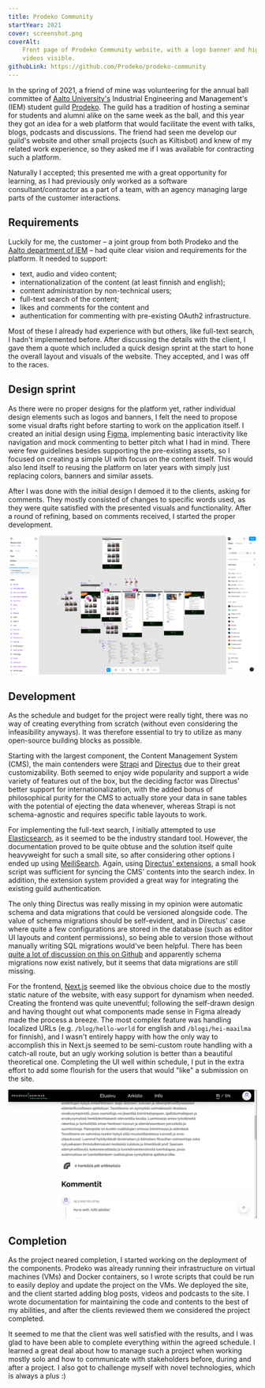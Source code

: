 ```yaml
---
title: Prodeko Community
startYear: 2021
cover: screenshot.png
coverAlt:
    Front page of Prodeko Community website, with a logo banner and highlighted
    videos visible.
githubLink: https://github.com/Prodeko/prodeko-community
---
```


In the spring of 2021, a friend of mine was volunteering for the annual ball
committee of [Aalto University's](https://www.aalto.fi/) Industrial Engineering
and Management's (IEM) student guild [Prodeko](https://prodeko.org/). The guild
has a tradition of hosting a seminar for students and alumni alike on the same
week as the ball, and this year they got an idea for a web platform that would
facilitate the event with talks, blogs, podcasts and discussions. The friend had
seen me develop our guild's website and other small projects (such as Kiltisbot)
and knew of my related work experience, so they asked me if I was available for
contracting such a platform.

Naturally I accepted; this presented me with a great opportunity for learning,
as I had previously only worked as a software consultant/contractor as a part of
a team, with an agency managing large parts of the customer interactions.

## Requirements

Luckily for me, the customer – a joint group from both Prodeko and the
[Aalto department of IEM](https://www.aalto.fi/en/department-of-industrial-engineering-and-management)
– had quite clear vision and requirements for the platform. It needed to
support:

- text, audio and video content;
- internationalization of the content (at least finnish and english);
- content administration by non-technical users;
- full-text search of the content;
- likes and comments for the content and
- authentication for commenting with pre-existing OAuth2 infrastructure.

Most of these I already had experience with but others, like full-text search, I
hadn't implemented before. After discussing the details with the client, I gave
them a quote which included a quick design sprint at the start to hone the
overall layout and visuals of the website. They accepted, and I was off to the
races.

## Design sprint

As there were no proper designs for the platform yet, rather individual design
elements such as logos and banners, I felt the need to propose some visual
drafts right before starting to work on the application itself. I created an
initial design using [Figma](https://www.figma.com/), implementing basic
interactivity like navigation and mock commenting to better pitch what I had in
mind. There were few guidelines besides supporting the pre-existing assets, so I
focused on creating a simple UI with focus on the content itself. This would
also lend itself to reusing the platform on later years with simply just
replacing colors, banners and similar assets.

After I was done with the initial design I demoed it to the clients, asking for
comments. They mostly consisted of changes to specific words used, as they were
quite satisfied with the presented visuals and functionality. After a round of
refining, based on comments received, I started the proper development.

![Screenshot of the Figma design file for Prodeko Community, showing all of the different screens side by side.](design-sprint.png "I've noticed that properly using Components in Figma really helps in organizing the actual frontend code later on.")

## Development

As the schedule and budget for the project were really tight, there was no way
of creating everything from scratch (without even considering the infeasibility
anyways). It was therefore essential to try to utilize as many open-source
building blocks as possible.

Starting with the largest component, the Content Management System (CMS), the
main contenders were [Strapi](https://strapi.io/) and
[Directus](https://directus.io/) due to their great customizability. Both seemed
to enjoy wide popularity and support a wide variety of features out of the box,
but the deciding factor was Directus' better support for internationalization,
with the added bonus of philosophical purity for the CMS to actually store your
data in sane tables with the potential of ejecting the data whenever, whereas
Strapi is not schema-agnostic and requires specific table layouts to work.

For implementing the full-text search, I initially attempted to use
[Elasticsearch](https://www.elastic.co/elasticsearch), as it seemed to be the
industry standard tool. However, the documentation proved to be quite obtuse and
the solution itself quite heavyweight for such a small site, so after
considering other options I ended up using
[MeiliSearch](https://www.meilisearch.com/). Again, using
[Directus' extensions](https://directus.io/docs/guides/extensions/overview), a
small hook script was sufficient for syncing the CMS' contents into the search
index. In addition, the extension system provided a great way for integrating
the existing guild authentication.

The only thing Directus was really missing in my opinion were automatic schema
and data migrations that could be versioned alongside code. The value of schema
migrations should be self-evident, and in Directus' case where quite a few
configurations are stored in the database (such as editor UI layouts and content
permissions), so being able to version those without manually writing SQL
migrations would've been helpful. There has been
[quite a lot of discussion on this on Github](https://github.com/directus/directus/discussions/3891)
and apparently schema migrations now exist natively, but it seems that data
migrations are still missing.

For the frontend, [Next.js](https://nextjs.org/) seemed like the obvious choice
due to the mostly static nature of the website, with easy support for dynamism
when needed. Creating the frontend was quite uneventful; following the
self-drawn design and having thought out what components made sense in Figma
already made the process a breeze. The most complex feature was handling
localized URLs (e.g. `/blog/hello-world` for english and `/blogi/hei-maailma`
for finnish), and I wasn't entirely happy with how the only way to accomplish
this in Next.js seemed to be semi-custom route handling with a catch-all route,
but an ugly working solution is better than a beautiful theoretical one.
Completing the UI well within schedule, I put in the extra effort to add some
flourish for the users that would "like" a submission on the site.

![Animated gif of a user pressing the "rainbow-like" button, after which the initially grayscale rainbow emoji bursts outwards with colorful sparks and the rainbow itself gains its colors.](rainbow-like.webp "The only thing more satisfying than programming these micro-interactions is using them afterwards :)")

## Completion

As the project neared completion, I started working on the deployment of the
components. Prodeko was already running their infrastructure on virtual machines
(VMs) and Docker containers, so I wrote scripts that could be run to easily
deploy and update the project on the VMs. We deployed the site, and the client
started adding blog posts, videos and podcasts to the site. I wrote
documentation for maintaining the code and contents to the best of my abilities,
and after the clients reviewed them we considered the project completed.

It seemed to me that the client was well satisfied with the results, and I was
glad to have been able to complete everything within the agreed schedule. I
learned a great deal about how to manage such a project when working mostly solo
and how to communicate with stakeholders before, during and after a project. I
also got to challenge myself with novel technologies, which is always a plus :)
